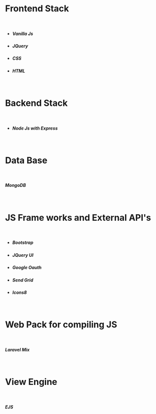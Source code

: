 # Frontend Stack 
<br/>
<ul> 
<li><h5>Vanilla Js</h5></li>
<li><h5>JQuery</h5></li>
<li><h5>CSS</h5></li>
<li><h5>HTML</h5></li>
</ul>

<br/>

# Backend Stack

<br/>

<ul> 
<li><h5>Node Js with Express</h5></li>
</ul>

<br/>

# Data Base
<br/>

<h5>MongoDB</h5>
<br/>

# JS Frame works and External API's

<br/>
<ul> 
<li><h5>Bootstrap</h5></li>
<li><h5>JQuery UI</h5></li>
<li><h5>Google Oauth</h5></li>
<li><h5>Send Grid</h5></li>
<li><h5>Icons8</h5></li>
</ul>
<br/>

# Web Pack for compiling JS
<br/>

<h5>Laravel Mix</h5>

<br/>

# View Engine
<br/>
<h5>EJS</h5>
<br/>

